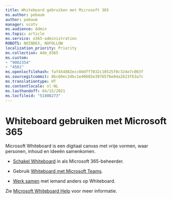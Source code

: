 ```yaml
---
title: Whiteboard gebruiken met Microsoft 365
ms.author: pebaum
author: pebaum
manager: scotv
ms.audience: Admin
ms.topic: article
ms.service: o365-administration
ROBOTS: NOINDEX, NOFOLLOW
localization_priority: Priority
ms.collection: Adm_O365
ms.custom:
- "9002354"
- "4581"
ms.openlocfilehash: faf454882ecc0ddff7832c10525f0c324e7c003f
ms.sourcegitcommit: 8bc60ec34bc1e40685e3976576e04a2623f63a7c
ms.translationtype: HT
ms.contentlocale: nl-NL
ms.lasthandoff: 04/15/2021
ms.locfileid: "51808273"
---
```

# <a name="use-whiteboard-with-microsoft-365"></a>Whiteboard gebruiken met Microsoft 365

Microsoft Whiteboard is een digitaal canvas met vrije vormen, waar personen, inhoud en ideeën samenkomen. 

- [Schakel Whiteboard](https://support.office.com/article/d236aef8-fcdf-4b5e-b5d7-7f157461e920#bkmk_07) in als Microsoft 365-beheerder. 

- Gebruik [Whiteboard met Microsoft Teams](https://support.microsoft.com/office/7a6e7218-e9dc-4ccc-89aa-b1a0bb9c31ee). 

- [Werk samen](https://support.office.com/article/d236aef8-fcdf-4b5e-b5d7-7f157461e920#bkmk_27) met iemand anders op Whiteboard. 

Zie [Microsoft Whiteboard Help](https://support.office.com/article/d236aef8-fcdf-4b5e-b5d7-7f157461e920) voor meer informatie. 
